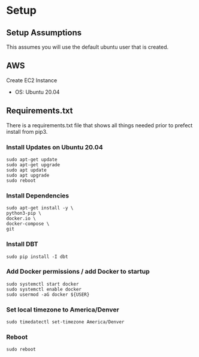 # Setup

## Setup Assumptions
This assumes you will use the default ubuntu user that is created.

## AWS
Create EC2 Instance
- OS: Ubuntu 20.04

## Requirements.txt
There is a requirements.txt file that shows all things needed prior to prefect install from pip3. 

### Install Updates on Ubuntu 20.04
```
sudo apt-get update
sudo apt-get upgrade
sudo apt update
sudo apt upgrade
sudo reboot
```
### Install Dependencies
```
sudo apt-get install -y \
python3-pip \
docker.io \
docker-compose \
git 
```

### Install DBT
```
sudo pip install -I dbt
```

### Add Docker permissions / add Docker to startup
```
sudo systemctl start docker
sudo systemctl enable docker
sudo usermod -aG docker ${USER}
```
### Set local timezone to America/Denver
```
sudo timedatectl set-timezone America/Denver
```
### Reboot
```
sudo reboot
```
